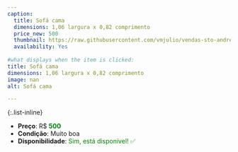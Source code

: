 ```yaml
---
caption:
  title: Sofá cama
  dimensions: 1,06 largura x 0,82 comprimento
  price_new: 500
  thumbnail: https://raw.githubusercontent.com/vmjulio/vendas-sto-andre/refs/heads/main/assets/img/portfolio/sofa_cama.jpeg
  availability: Yes
  
#what displays when the item is clicked:
title: Sofá cama
dimensions: 1,06 largura x 0,82 comprimento
image: nan
alt: Sofá cama

---
```

{:.list-inline} 
- **Preço**: R$ <span style="color:green">**500**</span>
- **Condição**: Muito boa
- **Disponibilidade**: <span style='color:green'>Sim, está disponível! ✅</span>
